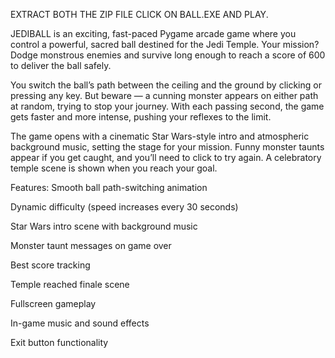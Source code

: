EXTRACT BOTH THE ZIP FILE CLICK ON BALL.EXE AND PLAY.

JEDIBALL is an exciting, fast-paced Pygame arcade game where you control a powerful, sacred ball destined for the Jedi Temple. Your mission? Dodge monstrous enemies and survive long enough to reach a score of 600 to deliver the ball safely.

You switch the ball’s path between the ceiling and the ground by clicking or pressing any key. But beware — a cunning monster appears on either path at random, trying to stop your journey. With each passing second, the game gets faster and more intense, pushing your reflexes to the limit.

The game opens with a cinematic Star Wars-style intro and atmospheric background music, setting the stage for your mission. Funny monster taunts appear if you get caught, and you’ll need to click to try again. A celebratory temple scene is shown when you reach your goal.

Features:
Smooth ball path-switching animation

Dynamic difficulty (speed increases every 30 seconds)

Star Wars intro scene with background music

Monster taunt messages on game over

Best score tracking

Temple reached finale scene

Fullscreen gameplay

In-game music and sound effects

Exit button functionality

